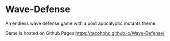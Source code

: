 # Wave-Defense

An endless wave defense game with a post apocalyptic mutants theme. 

Game is hosted on Github Pages
https://tacohoho.github.io/Wave-Defense/
